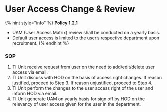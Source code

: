 # User Access Change & Review

{% hint style="info" %}
**Policy 1.2.1**

* UAM \(User Access Matrix\) review shall be conducted on a yearly basis.
* Default user access is limited to the user’s respective department upon recruitment.
{% endhint %}

### SOP

1. TI Unit receive request from user on the need to add/edit/delete user access via email. 
2. TI Unit discuss with HOD on the basis of access right changes. If reason justified, proceed to Step 3. If reason unjustified, proceed to Step 4. 
3. TI Unit perform the changes to the user access right of the user and inform HOD via email. 
4. TI Unit generate UAM on yearly basis for sign off by HOD on the relevancy of user access given for the user in the department.

